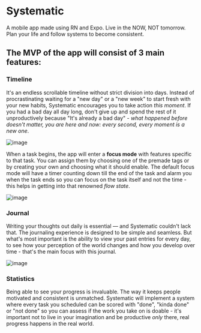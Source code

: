 # Systematic
A mobile app made using RN and Expo. Live in the NOW, NOT tomorrow. Plan your life and follow systems to become consistent.


## The MVP of the app will consist of 3 main features:

### Timeline
It's an endless scrollable timeline without strict division into days. Instead of procrastinating waiting for a "new day" or a "new week" to start fresh with your new habits, Systematic encourages you to take action *this moment*. If you had a bad day all day long, don't give up and spend the rest of it unproductively because "It's already a bad day" - *what happened before doesn't matter, you are here and now: every second, every moment is a new one*.

![image](https://github.com/user-attachments/assets/b3f7fc76-49af-4d81-9d23-99863cf243b5)

When a task begins, the app will enter a **focus mode** with features specific to that task. You can assign them by choosing one of the premade tags or by creating your own and choosing what it should enable. The default focus mode will have a timer counting down till the end of the task and alarm you when the task ends so you can focus on the task itself and not the time - this helps in getting into that renowned *flow state*.

![image](https://github.com/user-attachments/assets/6a8c1c7b-1857-41d9-b976-ac2be4fd40ac)

### Journal
Writing your thoughts out daily is essential — and Systematic couldn't lack that. The journaling experience is designed to be simple and seamless. But what's most important is the ability to view your past entries for every day, to see how your perception of the world changes and how you develop over time - that's the main focus with this journal.

![image](https://github.com/user-attachments/assets/a49a9538-b65e-450f-828b-cec348428a08)

### Statistics
Being able to see your progress is invaluable. The way it keeps people motivated and consistent is unmatched. Systematic will implement a system where every task you scheduled can be scored with "done", "kinda done" or "not done" so you can assess if the work you take on is doable - it's important not to live in your imagination and be productive *only* there, real progress happens in the real world.
